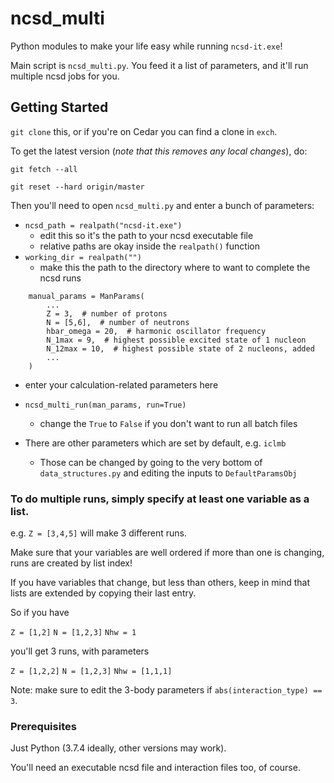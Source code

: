 # ncsd_multi

Python modules to make your life easy while running `ncsd-it.exe`!

Main script is `ncsd_multi.py`.
You feed it a list of parameters,
and it'll run multiple ncsd jobs for you.

## Getting Started

`git clone` this, or if you're on Cedar you can find a clone in `exch`.

To get the latest version (*note that this removes any local changes*), do:

`git fetch --all`

`git reset --hard origin/master`

Then you'll need to open `ncsd_multi.py` and enter a bunch of parameters:

- `ncsd_path = realpath("ncsd-it.exe")`
  - edit this so it's the path to your ncsd executable file
  - relative paths are okay inside the `realpath()` function
- `working_dir = realpath("")`
  - make this the path to the directory where to want to complete the ncsd runs

```    
    manual_params = ManParams(
        ...
        Z = 3,  # number of protons
        N = [5,6],  # number of neutrons
        hbar_omega = 20,  # harmonic oscillator frequency
        N_1max = 9,  # highest possible excited state of 1 nucleon
        N_12max = 10,  # highest possible state of 2 nucleons, added
        ...
    )
```
  - enter your calculation-related parameters here

- `ncsd_multi_run(man_params, run=True)`
  - change the `True` to `False` if you don't want to run all batch files

- There are other parameters which are set by default, e.g. `iclmb`
  - Those can be changed by going to the very bottom of `data_structures.py`
    and editing the inputs to `DefaultParamsObj`


### To do multiple runs, simply specify at least one variable as a list.
e.g. `Z = [3,4,5]` will make 3 different runs.

Make sure that your variables are well ordered if more than one is changing,
runs are created by list index!

If you have variables that change, but less than others,
keep in mind that lists are extended by copying their last entry.

So if you have

`Z = [1,2]`
`N = [1,2,3]`
`Nhw = 1`

you'll get 3 runs, with parameters

`Z = [1,2,2]`
`N = [1,2,3]`
`Nhw = [1,1,1]`


Note: make sure to edit the 3-body parameters if `abs(interaction_type) == 3`.

### Prerequisites

Just Python (3.7.4 ideally, other versions may work).

You'll need an executable ncsd file and interaction files too, of course.
